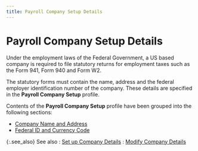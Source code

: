 ```yaml
---
title: Payroll Company Setup Details
---
```


# Payroll Company Setup Details


Under the employment laws of the Federal Government, a US based company  is required to file statutory returns for employment taxes such as the  Form 941, Form 940 and Form W2.


The statutory forms must contain the name, address and the federal employer  identification number of the company. These details are specified in the  **Payroll Company Setup** profile.


Contents of the **Payroll Company Setup**  profile have been grouped into the following sections:

- [Company  Name and Address]({{site.prl_baseurl}}/setup/payroll-company-setup/company_name_and_address.html)
- [Federal  ID and Currency Code]({{site.prl_baseurl}}/setup/payroll-company-setup/federal_id_and_currency_code.html)



{:.see_also}
See also
: [Set up  Company Details]({{site.prl_baseurl}}/setup/payroll-company-setup/setting-up-company-details/setting_up_company_details.html)
: [Modify  Company Details]({{site.prl_baseurl}}/setup/payroll-company-setup/setting-up-company-details/modifying_company_details_1.html)
